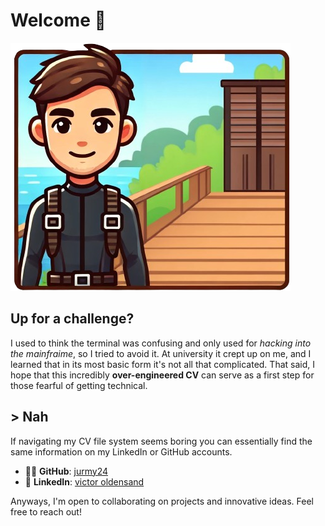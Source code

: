 # Welcome 👋

![Avatar image of Victor in scuba gear](/assets/victor-avatar.png 'Victor avatar in scuba gear')

## Up for a challenge?

I used to think the terminal was confusing and only used for _hacking into the mainfraime_, so I tried to avoid it. At university it crept up on me, and I learned that in its most basic form it's not all that complicated. That said, I hope that this incredibly **over-engineered CV** can serve as a first step for those fearful of getting technical.

## > Nah

If navigating my CV file system seems boring you can essentially find the same information on my LinkedIn or GitHub accounts.

-   👨‍💻 **GitHub**: [jurmy24](https://github.com/jurmy24)
-   👔 **LinkedIn**: [victor oldensand](https://www.linkedin.com/in/victor-oldensand/)

Anyways, I'm open to collaborating on projects and innovative ideas. Feel free to reach out!
